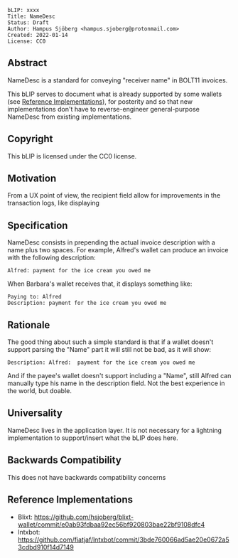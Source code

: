 ```
bLIP: xxxx
Title: NameDesc
Status: Draft
Author: Hampus Sjöberg <hampus.sjoberg@protonmail.com>
Created: 2022-01-14
License: CC0
```

## Abstract

NameDesc is a standard for conveying "receiver name" in BOLT11 invoices.  

This bLIP serves to document what is already supported by some wallets (see
[Reference Implementations](#reference-implementations)), for posterity and so
that new implementations don't have to reverse-engineer general-purpose
NameDesc from existing implementations. 

## Copyright

This bLIP is licensed under the CC0 license.

## Motivation

From a UX point of view, the recipient field allow for improvements in the transaction logs, like displaying 

## Specification

NameDesc consists in prepending the actual invoice description with a name plus two spaces. For example, Alfred's wallet can produce an invoice with the following description:

```
Alfred: payment for the ice cream you owed me
```

When Barbara's wallet receives that, it displays something like:

```
Paying to: Alfred
Description: payment for the ice cream you owed me
```

## Rationale

The good thing about such a simple standard is that if a wallet doesn't support parsing the "Name" part it will still not be bad, as it will show:

```
Description: Alfred:  payment for the ice cream you owed me
```

And if the payee's wallet doesn't support including a "Name", still Alfred can manually type his name in the description field. Not the best experience in the world, but doable.

## Universality

NameDesc lives in the application layer. It is not necessary for a lightning implementation to support/insert what the bLIP does here.

## Backwards Compatibility

This does not have backwards compatibility concerns

## Reference Implementations

* Blixt: <https://github.com/hsjoberg/blixt-wallet/commit/e0ab93fdbaa92ec56bf920803bae22bf9108dfc4>
* lntxbot: <https://github.com/fiatjaf/lntxbot/commit/3bde760066ad5ae20e0672a53cdbd910f14d7149>